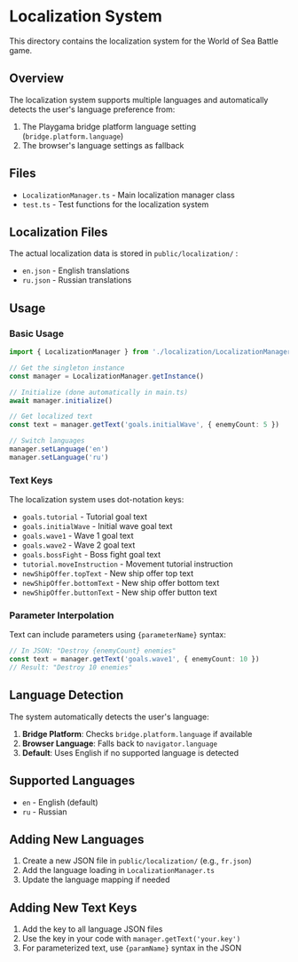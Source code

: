 # Localization System

This directory contains the localization system for the World of Sea Battle game.

## Overview

The localization system supports multiple languages and automatically detects the user's language preference from:
1. The Playgama bridge platform language setting (`bridge.platform.language`)
2. The browser's language settings as fallback

## Files

* `LocalizationManager.ts` - Main localization manager class
* `test.ts` - Test functions for the localization system

## Localization Files

The actual localization data is stored in `public/localization/` :
* `en.json` - English translations
* `ru.json` - Russian translations

## Usage

### Basic Usage

```typescript
import { LocalizationManager } from './localization/LocalizationManager'

// Get the singleton instance
const manager = LocalizationManager.getInstance()

// Initialize (done automatically in main.ts)
await manager.initialize()

// Get localized text
const text = manager.getText('goals.initialWave', { enemyCount: 5 })

// Switch languages
manager.setLanguage('en')
manager.setLanguage('ru')
```

### Text Keys

The localization system uses dot-notation keys:

* `goals.tutorial` - Tutorial goal text
* `goals.initialWave` - Initial wave goal text
* `goals.wave1` - Wave 1 goal text
* `goals.wave2` - Wave 2 goal text
* `goals.bossFight` - Boss fight goal text
* `tutorial.moveInstruction` - Movement tutorial instruction
* `newShipOffer.topText` - New ship offer top text
* `newShipOffer.bottomText` - New ship offer bottom text
* `newShipOffer.buttonText` - New ship offer button text

### Parameter Interpolation

Text can include parameters using `{parameterName}` syntax:

```typescript
// In JSON: "Destroy {enemyCount} enemies"
const text = manager.getText('goals.wave1', { enemyCount: 10 })
// Result: "Destroy 10 enemies"
```

## Language Detection

The system automatically detects the user's language:

1. **Bridge Platform**: Checks `bridge.platform.language` if available
2. **Browser Language**: Falls back to `navigator.language`
3. **Default**: Uses English if no supported language is detected

## Supported Languages

* `en` - English (default)
* `ru` - Russian

## Adding New Languages

1. Create a new JSON file in `public/localization/` (e.g.,  `fr.json`)
2. Add the language loading in `LocalizationManager.ts`
3. Update the language mapping if needed

## Adding New Text Keys

1. Add the key to all language JSON files
2. Use the key in your code with `manager.getText('your.key')`
3. For parameterized text, use `{paramName}` syntax in the JSON
